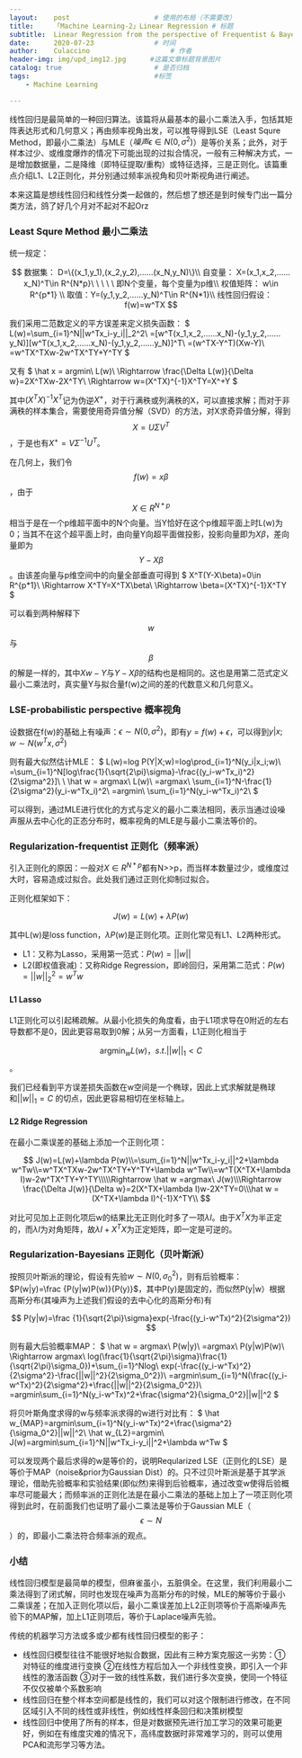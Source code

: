 ```yaml
---
layout:    post   				    # 使用的布局（不需要改）
title:     「Machine Learning-2」Linear Regression # 标题 
subtitle:  Linear Regression from the perspective of Frequentist & Bayesians #副标
date:      2020-07-23 				# 时间
author:    Culaccino					# 作者
header-img: img/upd_img12.jpg      #这篇文章标题背景图片
catalog: true 						# 是否归档
tags:								#标签
    - Machine Learning

---
```


线性回归是最简单的一种回归算法。该篇将从最基本的最小二乘法入手，包括其矩阵表达形式和几何意义；再由频率视角出发，可以推导得到LSE（Least Squre Method，即最小二乘法）与MLE（$噪声\epsilon \in N(0,\sigma^2)$）是等价关系；此外，对于样本过少、或维度爆炸的情况下可能出现的过拟合情况，一般有三种解决方式，一是增加数据量，二是降维（即特征提取/重构）或特征选择，三是正则化。该篇重点介绍L1、L2正则化，并分别通过频率派视角和贝叶斯视角进行阐述。

本来这篇是想线性回归和线性分类一起做的，然后想了想还是到时候专门出一篇分类方法，鸽了好几个月对不起对不起Orz

### Least Squre Method 最小二乘法

统一规定：


$$
数据集： D=\{(x_1,y_1),(x_2,y_2),……(x_N,y_N)\}\\
自变量： X=(x_1,x_2,……x_N)^T\in R^{N*p}\ \ \ \ \ 即N个变量，每个变量为p维\\
权值矩阵： w\in R^{p*1} \\
取值：Y=(y_1,y_2,……y_N)^T\in R^{N*1}\\
线性回归假设： f(w)=w^TX
$$


我们采用二范数定义的平方误差来定义损失函数：
$
L(w)=\sum_{i=1}^N||w^Tx_i-y_i||_2^2\\
=[w^T(x_1,x_2,……x_N)-(y_1,y_2,……y_N)][w^T(x_1,x_2,……x_N)-(y_1,y_2,……y_N)]^T\\
=(w^TX-Y^T)(Xw-Y)\\
=w^TX^TXw-2w^TX^TY+Y^TY
$


又有
$
\hat x = argmin\ L(w)\\
\Rightarrow \frac{\Delta L(w)}{\Delta w}=2X^TXw-2X^TY\\
\Rightarrow w=(X^TX)^{-1}X^TY=X^+Y
$


其中$(X^TX)^{-1}X^T$记为伪逆$X^+$，对于行满秩或列满秩的X，可以直接求解；而对于非满秩的样本集合，需要使用奇异值分解（SVD）的方法，对X求奇异值分解，得到$$X=U\Sigma V^T$$，于是也有$X^+=V\Sigma^{-1}U^T$。

在几何上，我们令$$f(w)=x\beta$$，由于$$X\in R^{N*p}$$相当于是在一个p维超平面中的N个向量。当Y恰好在这个p维超平面上时L(w)为0；当其不在这个超平面上时，由向量Y向超平面做投影，投影向量即为$X\beta$，差向量即为$$Y-X\beta$$。由该差向量与p维空间中的向量全部垂直可得到
$
X^T(Y-X\beta)=0\in R^{p*1}\\
\Rightarrow X^TY=X^TX\beta\\
\Rightarrow \beta=(X^TX)^{-1}X^TY
$


可以看到两种解释下$$w$$与$$\beta$$的解是一样的，其中$Xw-Y$与$Y-X\beta$的结构也是相同的。这也是用第二范式定义最小二乘法时，真实量Y与拟合量f(w)之间的差的代数意义和几何意义。



### LSE-probabilistic perspective 概率视角

设数据在f(w)的基础上有噪声：$\epsilon \sim N(0,\sigma^2)$，即有$y=f(w)+\epsilon$，可以得到$y|x;w \sim N(w^Tx,\sigma^2)$


则有最大似然估计MLE：
$
L(w)=log P(Y|X;w)=log\prod_{i=1}^N(y_i|x_i;w)\\
=\sum_{i=1}^N[log\frac{1}{\sqrt{2\pi}\sigma}-\frac{(y_i-w^Tx_i)^2}{2\sigma^2}]\\
\\
\hat w = argmax\ L(w)\\
=argmax\ \sum_{i=1}^N-\frac{1}{2\sigma^2}(y_i-w^Tx_i)^2\\
=argmin\ \sum_{i=1}^N(y_i-w^Tx_i)^2\\
$


可以得到，通过MLE进行优化的方式与定义的最小二乘法相同，表示当通过设噪声服从去中心化的正态分布时，概率视角的MLE是与最小二乘法等价的。



### Regularization-frequentist 正则化（频率派）

引入正则化的原因：一般对$X\in R^{N*p}$都有N>>p，而当样本数量过少，或维度过大时，容易造成过拟合。此处我们通过正则化抑制过拟合。

正则化框架如下：


$$
J(w)=L(w)+\lambda P(w)
$$

其中L(w)是loss function，$\lambda P(w)$是正则化项。正则化常见有L1、L2两种形式。

- L1：又称为Lasso，采用第一范式：$P(w)=||w||$
- L2(即权值衰减)：又称Ridge Regression，即岭回归，采用第二范式：$P(w)=||w||_2^2=w^Tw$

#### L1 Lasso 

L1正则化可以引起稀疏解。从最小化损失的角度看，由于L1项求导在0附近的左右导数都不是0，因此更容易取到0解；从另一方面看，L1正则化相当于

$$\mathop {argmin}_{w}L(w)，s.t.||w||_1<C$$。

我们已经看到平方误差损失函数在w空间是一个椭球，因此上式求解就是椭球和$||w||_1=C$
的切点，因此更容易相切在坐标轴上。

#### L2 Ridge Regression
在最小二乘误差的基础上添加一个正则化项：

$$
J(w)=L(w)+\lambda P(w)\\=\sum_{i=1}^N||w^Tx_i-y_i||^2+\lambda w^Tw\\=w^TX^TXw-2w^TX^TY+Y^TY+\lambda w^Tw\\=w^T(X^TX+\lambda I)w-2w^TX^TY+Y^TY\\\\\Rightarrow \hat w =argmax\ J(w)\\\Rightarrow \frac{\Delta J(w)}{\Delta w}=2(X^TX+\lambda I)w-2X^TY=0\\\hat w = (X^TX+\lambda I)^{-1}X^TY\\
$$


对比可见加上正则化项后w的结果比无正则化时多了一项$\lambda I$。由于$X^TX$为半正定的，而$\lambda I$为对角矩阵，故$\lambda I+X^TX$为正定矩阵，即一定是可逆的。



### Regularization-Bayesians 正则化（贝叶斯派）

按照贝叶斯派的理论，假设有先验$w\sim N(0,\sigma_0^2)$，则有后验概率：$P(w|y)=\frac {P(y|w)P(w)}{P(y)}$，其中P(y)是固定的，而似然P(y|w）根据高斯分布(其噪声为上述我们假设的去中心化的高斯分布)有

$$
P(y|w)=\frac {1}{\sqrt{2\pi}\sigma}exp(-\frac{(y_i-w^Tx)^2}{2\sigma^2})
$$


则有最大后验概率MAP：
$
\hat w = argmax\ P(w|y)\\
=argmax\ P(y|w)P(w)\\
\Rightarrow argmax\ log(\frac{1}{\sqrt{2\pi}\sigma}\frac{1}{\sqrt{2\pi}\sigma_0})+\sum_{i=1}^Nlog\ exp(-\frac{(y_i-w^Tx)^2}{2\sigma^2}-\frac{||w||^2}{2\sigma_0^2})\\
=argmin\sum_{i=1}^N(\frac{(y_i-w^Tx)^2}{2\sigma^2}+\frac{||w||^2}{2\sigma_0^2})\\
=argmin\sum_{i=1}^N(y_i-w^Tx)^2+\frac{\sigma^2}{\sigma_0^2}||w||^2
$


将贝叶斯角度求得的w与频率派求得的w进行对比有：
$
\hat w_{MAP}=argmin\sum_{i=1}^N(y_i-w^Tx)^2+\frac{\sigma^2}{\sigma_0^2}||w||^2\\
\hat w_{L2}=argmin\ J(w)=argmin\sum_{i=1}^N||w^Tx_i-y_i||^2+\lambda w^Tw
$

可以发现两个最后求得的w是等价的，说明Reqularized LSE（正则化的LSE）是等价于MAP（noise&prior为Gaussian Dist）的。只不过贝叶斯派是基于其学派理论，借助先验概率和实验结果(即似然)来得到后验概率，通过改变w使得后验概率尽可能最大；而频率派的正则化法是在最小二乘法的基础上加上了一项正则化项得到此时，在前面我们也证明了最小二乘法是等价于Gaussian MLE（$$\epsilon \sim N$$）的，即最小二乘法符合频率派的观点。



### 小结

线性回归模型是最简单的模型，但麻雀虽小，五脏俱全。在这里，我们利用最小二乘法得到了闭式解，同时也发现在噪声为高斯分布的时候，MLE的解等价于最小二乘误差；在加入正则化项以后，最小二乘误差加上L2正则项等价于高斯噪声先验下的MAP解，加上L1正则项后，等价于Laplace噪声先验。

传统的机器学习方法或多或少都有线性回归模型的影子：

- 线性回归模型往往不能很好地拟合数据，因此有三种方案克服这一劣势：①对特征的维度进行变换 ②在线性方程后加入一个非线性变换，即引入一个非线性的激活函数 ③对于一致的线性系数，我们进行多次变换，使同一个特征不仅仅被单个系数影响
- 线性回归在整个样本空间都是线性的，我们可以对这个限制进行修改，在不同区域引入不同的线性或非线性，例如线性样条回归和决策树模型
- 线性回归中使用了所有的样本，但是对数据预先进行加工学习的效果可能更好，例如在有维度灾难的情况下，高纬度数据时非常难学习的，则可以使用PCA和流形学习等方法。
